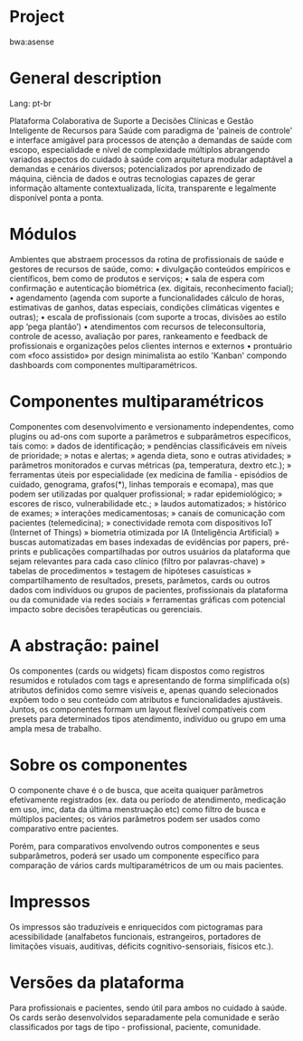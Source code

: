 # Project
bwa:asense

# General description
Lang: pt-br

Plataforma Colaborativa de Suporte a Decisões Clínicas e Gestão Inteligente de Recursos para Saúde com paradigma de 'paineis de controle' e interface amigável para processos de atenção a demandas de saúde com escopo, especialidade e nível de complexidade múltiplos abrangendo variados aspectos do cuidado à saúde com arquitetura modular adaptável a demandas e cenários diversos; potencializados por aprendizado de máquina, ciência de dados e outras tecnologias capazes de gerar  informação altamente contextualizada, lícita, transparente e legalmente disponível ponta a ponta.

# Módulos
Ambientes que abstraem processos da rotina de profissionais de saúde e gestores de recursos de saúde, como:
    • divulgação conteúdos empíricos e científicos, bem como de produtos e serviços;
    • sala de espera com confirmação e autenticação biométrica (ex. digitais, reconhecimento facial);
    • agendamento (agenda com suporte a funcionalidades cálculo de horas, estimativas de ganhos, datas especiais, condições climáticas vigentes e outras);
    • escala de profissionais (com suporte a trocas, divisões ao estilo app ‘pega plantão’)
    • atendimentos com recursos de teleconsultoria, controle de acesso, avaliação por pares, rankeamento e feedback de profissionais e organizações pelos clientes internos e externos
    • prontuário com «foco assistido» por design minimalista ao estilo 'Kanban' compondo dashboards com componentes multiparamétricos.

# Componentes multiparamétricos
Componentes com desenvolvimento e versionamento independentes, como plugins ou ad-ons com suporte a parâmetros e subparâmetros específicos, tais como:
    » dados de identificação;
    » pendências classificáveis em níveis de prioridade;
    » notas e alertas;
    » agenda dieta, sono e outras atividades;
    » parâmetros monitorados e curvas métricas (pa, temperatura, dextro etc.);
    » ferramentas úteis por especialidade (ex medicina de família - episódios de cuidado, genograma, grafos(*), linhas temporais e ecomapa), mas que podem ser utilizadas por qualquer profissional;
    » radar epidemiológico;
    » escores de risco, vulnerabilidade etc.;
    » laudos automatizados;
    » histórico de exames;
    » interações medicamentosas;
    » canais de comunicação com pacientes (telemedicina);
    » conectividade remota com dispositivos IoT (Internet of Things)
    » biometria otimizada por IA (Inteligência Artificial)
    » buscas automatizadas em bases indexadas de evidências por papers, pré-prints e publicações compartilhadas por outros usuários da plataforma que sejam relevantes para cada caso clínico (filtro por palavras-chave)
    » tabelas de procedimentos
    » testagem de hipóteses casuísticas
    » compartilhamento de resultados, presets, parâmetos, cards ou outros dados com indivíduos ou grupos de pacientes, profissionais da plataforma ou da comunidade via redes sociais
    » ferramentas gráficas com potencial impacto sobre decisões terapêuticas ou gerenciais.

# A abstração: painel
Os componentes (cards ou widgets) ficam dispostos como registros resumidos e rotulados com tags e apresentando de forma simplificada o(s) atributos definidos como semre visíveis e, apenas quando selecionados expõem todo o seu conteúdo com atributos e funcionalidades ajustáveis. Juntos, os componentes formam um layout flexível compatíveis com presets para determinados tipos atendimento, indivíduo ou grupo em uma ampla mesa de trabalho.

# Sobre os componentes
O componente chave é o de busca, que aceita quaiquer parâmetros efetivamente registrados (ex. data ou período de atendimento, medicação em uso, imc, data da última menstruação etc) como filtro de busca e múltiplos pacientes; os vários parâmetros podem ser usados como comparativo entre pacientes. 

Porém, para comparativos envolvendo outros componentes e seus subparâmetros, poderá ser usado um componente específico para comparação de vários cards multiparamétricos de um ou mais pacientes.

# Impressos
Os impressos são traduzíveis  e enriquecidos com pictogramas para acessibilidade (analfabetos funcionais, estrangeiros, portadores de limitações visuais, auditivas, déficits cognitivo-sensoriais, físicos etc.).

# Versões da plataforma
Para profissionais e pacientes, sendo útil para ambos no cuidado à saúde. Os cards serão desenvolvidos separadamente pela comunidade e serão classificados por tags de tipo - profissional, paciente, comunidade.